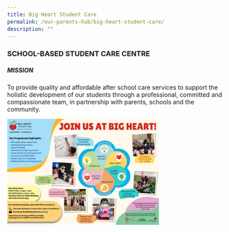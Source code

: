```yaml
---
title: Big Heart Student Care
permalink: /our-parents-hub/big-heart-student-care/
description: ""
---
```

### SCHOOL-BASED STUDENT CARE CENTRE


##### MISSION

To provide quality and affordable after school care services to support the holistic development of our students through a professional, committed and compassionate team, in partnership with parents, schools and the community.

<img src="/images/1-1.png" 
     style="width:70%">
